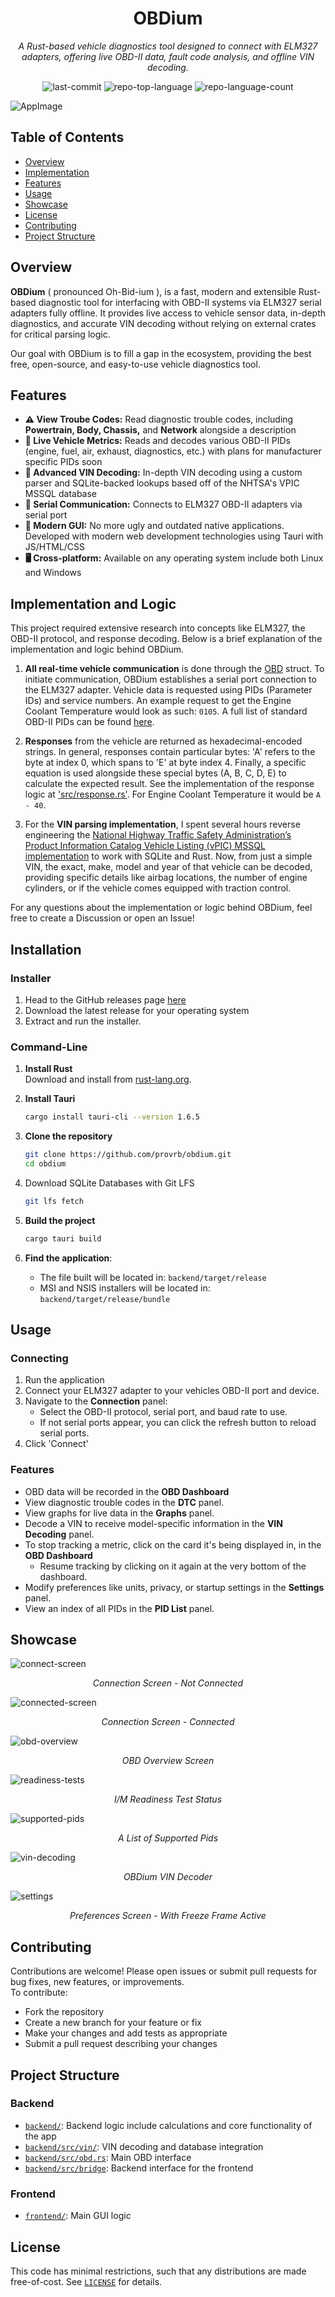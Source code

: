 <div align="center">
  <h1>OBDium</h1>
  <p><em>A Rust-based vehicle diagnostics tool designed to connect with ELM327 adapters, offering live OBD-II data, fault code analysis, and offline VIN decoding.</p></em>

  <img alt="last-commit" src="https://img.shields.io/github/last-commit/provrb/obdium?style=flat&logo=git&logoColor=white&color=0080ff">
  <img alt="repo-top-language" src="https://img.shields.io/github/languages/top/provrb/obdium?style=flat&color=0080ff">
  <img alt="repo-language-count" src="https://img.shields.io/github/languages/count/provrb/obdium?style=flat&color=0080ff">
</div>

![AppImage](/docs/app_image.png)

## Table of Contents

- [Overview](#overview)
- [Implementation](#implementation-and-logic)
- [Features](#features)
- [Usage](#usage)
- [Showcase](#showcase)
- [License](#license)
- [Contributing](#contributing)
- [Project Structure](#project-structure)

## Overview

**OBDium** ( pronounced Oh-Bid-ium ), is a fast, modern and extensible Rust-based diagnostic tool for interfacing with OBD-II systems via ELM327 serial adapters fully offline. It provides live access to vehicle sensor data, in-depth diagnostics, and accurate VIN decoding without relying on external crates for critical parsing logic.

Our goal with OBDium is to fill a gap in the ecosystem, providing the best free, open-source, and easy-to-use vehicle diagnostics tool.

## Features

- **⚠️ View Troube Codes:** Read diagnostic trouble codes, including **Powertrain, Body, Chassis,** and **Network** alongside a description
- **🧠 Live Vehicle Metrics:** Reads and decodes various OBD-II PIDs (engine, fuel, air, exhaust, diagnostics, etc.) with plans for manufacturer specific PIDs soon
- **🔎 Advanced VIN Decoding:** In-depth VIN decoding using a custom parser and SQLite-backed lookups based off of the NHTSA's VPIC MSSQL database
- **🔌 Serial Communication:** Connects to ELM327 OBD-II adapters via serial port
- **📱 Modern GUI:** No more ugly and outdated native applications. Developed with modern web development technologies using Tauri with JS/HTML/CSS
- **🖥️ Cross-platform:** Available on any operating system include both Linux and Windows

## Implementation and Logic

This project required extensive research into concepts like ELM327, the OBD-II protocol, and response decoding. Below is a brief explanation of the implementation and logic behind OBDium.

1. **All real-time vehicle communication** is done through the [OBD](src/obd.rs) struct. To initiate communication, OBDium establishes a serial port connection to the ELM327 adapter. Vehicle data is requested using PIDs (Parameter IDs) and service numbers. An example request to get the Engine Coolant Temperature would look as such: `0105`. A full list of standard OBD-II PIDs can be found [here](https://en.wikipedia.org/wiki/OBD-II_PIDs).

2. **Responses** from the vehicle are returned as hexadecimal-encoded strings. In general, responses contain particular bytes: 'A' refers to the byte at index 0, which spans to 'E' at byte index 4. Finally, a specific equation is used alongside these special bytes (A, B, C, D, E) to calculate the expected result. See the implementation of the response logic at ['src/response.rs'](src/response.rs). For Engine Coolant Temperature it would be `A - 40`.

3. For the **VIN parsing implementation**, I spent several hours reverse engineering the [National Highway Traffic Safety Administration’s Product Information Catalog Vehicle Listing (vPIC) MSSQL implementation](https://vpic.nhtsa.dot.gov/api/) to work with SQLite and Rust. Now, from just a simple VIN, the exact, make, model and year of that vehicle can be decoded, providing specific details like airbag locations, the number of engine cylinders, or if the vehicle comes equipped with traction control.

For any questions about the implementation or logic behind OBDium, feel free to create a Discussion or open an Issue!

## Installation

### Installer

1. Head to the GitHub releases page [here](https://github.com/provrb/obdium/releases)
2. Download the latest release for your operating system
3. Extract and run the installer.

### Command-Line

1. **Install Rust**  
   Download and install from [rust-lang.org](https://www.rust-lang.org/tools/install).

2. **Install Tauri**

   ```sh
   cargo install tauri-cli --version 1.6.5
   ```

3. **Clone the repository**

   ```sh
   git clone https://github.com/provrb/obdium.git
   cd obdium
   ```

4. Download SQLite Databases with Git LFS
  
   ```sh
   git lfs fetch
   ```

5. **Build the project**

   ```sh
   cargo tauri build
   ```

6. **Find the application**:

   - The file built will be located in: `backend/target/release`
   - MSI and NSIS installers will be located in: `backend/target/release/bundle`

## Usage

### Connecting

1. Run the application
2. Connect your ELM327 adapter to your vehicles OBD-II port and device.
3. Navigate to the **Connection** panel:
   - Select the OBD-II protocol, serial port, and baud rate to use.
   - If not serial ports appear, you can click the refresh button to reload serial ports.
4. Click 'Connect'

### Features

- OBD data will be recorded in the **OBD Dashboard**
- View diagnostic trouble codes in the **DTC** panel.
- View graphs for live data in the **Graphs** panel.
- Decode a VIN to receive model-specific information in the **VIN Decoding** panel.
- To stop tracking a metric, click on the card it's being displayed in, in the **OBD Dashboard**
  - Resume tracking by clicking on it again at the very bottom of the dashboard.
- Modify preferences like units, privacy, or startup settings in the **Settings** panel.
- View an index of all PIDs in the **PID List** panel.

## Showcase

![connect-screen](/examples/connect-screen.png)
<p align="center"><em>Connection Screen - Not Connected</em></p>

![connected-screen](/examples/connected-screen.png)
<p align="center"><em>Connection Screen - Connected</em></p>

![obd-overview](/examples/obd-overview-screen.png)
<p align="center"><em>OBD Overview Screen</em></p>

![readiness-tests](/examples/readiness-tests-screen.png)
<p align="center"><em>I/M Readiness Test Status</em></p>

![supported-pids](/examples/supported-pids-screen.png)
<p align="center"><em>A List of Supported Pids</em></p>

![vin-decoding](/examples/vin-decoding-screen.png)
<p align="center"><em>OBDium VIN Decoder</em></p>

![settings](/examples/settings-screen.png)
<p align="center"><em>Preferences Screen - With Freeze Frame Active</em></p>

## Contributing

Contributions are welcome! Please open issues or submit pull requests for bug fixes, new features, or improvements.  
To contribute:

- Fork the repository
- Create a new branch for your feature or fix
- Make your changes and add tests as appropriate
- Submit a pull request describing your changes

## Project Structure

### Backend

- [`backend/`](/backend/): Backend logic include calculations and core functionality of the app
- [`backend/src/vin/`](/backend/src/vin/mod.rs): VIN decoding and database integration
- [`backend/src/obd.rs`](/backend/src/obd.rs): Main OBD interface
- [`backend/src/bridge`](/backend/src/bridge/): Backend interface for the frontend

### Frontend
- [`frontend/`](/frontend/): Main GUI logic

## License
This code has minimal restrictions, such that any distributions are made free-of-cost. See [`LICENSE`](LICENSE) for details.